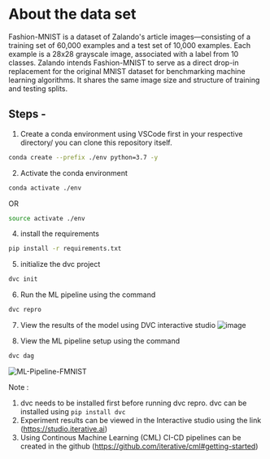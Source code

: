 # About the data set
Fashion-MNIST is a dataset of Zalando's article images—consisting of a training set of 60,000 examples and a test set of 10,000 examples. Each example is a 28x28 grayscale image, associated with a label from 10 classes. Zalando intends Fashion-MNIST to serve as a direct drop-in replacement for the original MNIST dataset for benchmarking machine learning algorithms. It shares the same image size and structure of training and testing splits.



## Steps -

1. Create a conda environment using VSCode first in your respective directory/ you can clone this repository itself.

```bash
conda create --prefix ./env python=3.7 -y
```
2. Activate the conda environment

```bash
conda activate ./env
```
OR
```bash
source activate ./env
```


4. install the requirements
```bash
pip install -r requirements.txt
```

5. initialize the dvc project
```bash
dvc init
```

6. Run the ML pipeline using the command
```bash
dvc repro
```

7. View the results of the model using DVC interactive studio
![image](https://user-images.githubusercontent.com/45694329/145950224-e3142fac-6487-4ffd-92d6-ac5b41eea4a9.png)


7. View the ML pipeline setup using the command
```bash
dvc dag
```
![ML-Pipeline-FMNIST](https://user-images.githubusercontent.com/45694329/145949088-dc9c5937-4fee-4980-893f-0c09d2b26d47.png)

Note : 
1. dvc needs to be installed first before running dvc repro. dvc can be installed using `pip install dvc`
2. Experiment results can be viewed in the Interactive studio using the link (https://studio.iterative.ai)
3. Using Continous Machine Learning (CML) CI-CD pipelines can be created in the github (https://github.com/iterative/cml#getting-started)


